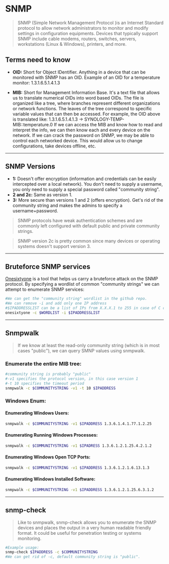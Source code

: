 # SNMP

> SNMP (Simple Network Management Protocol )is an Internet Standard protocol to allow network administrators to monitor and modify settings in configuration equipments. Devices that typically support SNMP include cable modems, routers, switches, servers, workstations (Linux & Windows), printers, and more.

## Terms need to know

* **OID:** Short for Object IDentifier. Anything in a device that can be monitored with SNMP has an OID. Example of an OID for a temperature monitor: 1.3.1.6.5.1.4.1.3

* **MIB:** Short for Management Information Base. It's a text file that allows us to translate numerical OIDs into word based OIDs. The file is organized like a tree, where branches represent different organizations or network functions. The leaves of the tree correspond to specific variable values that can then be accessed. For example, the OID above is translated like: 1.3.1.6.5.1.4.1.3 -> SYNOLOGY-TEMP-MIB::temperature.0 If we can access the MIB and know how to read and interpret the info, we can then know each and every device on the network. If we can crack the password on SNMP, we may be able to control each networked device. This would allow us to change configurations, take devices offline, etc.

_____

## SNMP Versions

* **1:** Doesn't offer encryption (information and credentials can be easily intercepted over a local network). You don't need to supply a username, you only need to supply a special password called "community string".
* **2 and 2c:** Same as version 1.
* **3:** More secure than versions 1 and 2 (offers encryption). Get's rid of the community string and makes the admins to specify a username+password.

> SNMP protocols have weak authentication schemes and are commonly left configured with default public and private community strings.

> SNMP version 2c is pretty common since many devices or operating systems doesn't support version 3.

_____

## Bruteforce SNMP services

[Onesixtyone](https://github.com/trailofbits/onesixtyone) is a tool that helps us carry a bruteforce attack on the SNMP protocol. By specifying a wordlist of common "community strings" we can attempt to enumerate SNMP services:

```bash
#We can get the "community string" wordlist in the github repo.
#We can remove -i and add only one IP address
#$IPADDRESSLIST can be a list of IPs from X.X.X.1 to 255 in case of C class network.
onesixtyone -c $WORDLIST -i $IPADDRESSLIST
```

_____

## Snmpwalk

> If we know at least the read-only community string (which is in most cases "public"), we can query SMNP values using snmpwalk.

### Enumerate the entire MIB tree:

```bash
#community string is probably "public"
#-v1 specifies the protocol version, in this case version 1
#-t 10 specifies the timeout period
snmpwalk -c $COMMUNITYSTRING -v1 -t 10 $IPADDRESS
```
### Windows Enum:
#### Enumerating Windows Users:

```bash
snmpwalk -c $COMMUNITYSTRING -v1 $IPADDRESS 1.3.6.1.4.1.77.1.2.25
```

#### Enumerating Running Windows Processes:
```bash
snmpwalk -c $COMMUNITYSTRING -v1 $IPADRESS 1.3.6.1.2.1.25.4.2.1.2
```

#### Enumerating Windows Open TCP Ports:
```bash
snmpwalk -c $COMMUNITYSTRING -v1 $IPADDRESS 1.3.6.1.2.1.6.13.1.3
```

#### Enumerating Windows Installed Software:
```bash
snmpwalk -c $COMMUNITYSTRING -v1 $IPADDRESS 1.3.6.1.2.1.25.6.3.1.2
```

_____

## snmp-check

> Like to snmpwalk, snmp-check allows you to enumerate the SNMP devices and places the output in a very human readable friendly format. It could be useful for penetration testing or systems monitoring.

```bash
#Example usage:
snmp-check $IPADDRESS -c $COMMUNITYSTRING
#We can get rid of -c, default community string is "public".
```
